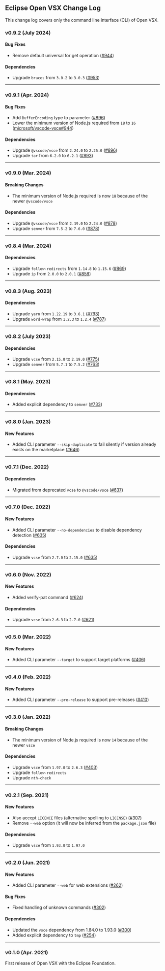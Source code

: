 ## Eclipse Open VSX Change Log

This change log covers only the command line interface (CLI) of Open VSX.

### v0.9.2 (July 2024)

#### Bug Fixes

- Remove default universal for get operation ([#944](https://github.com/eclipse/openvsx/pull/944))

#### Dependencies

- Upgrade `braces` from `3.0.2` to `3.0.3` ([#953](https://github.com/eclipse/openvsx/pull/953))

---

### v0.9.1 (Apr. 2024)

#### Bug Fixes

- Add `BufferEncoding` type to parameter ([#896](https://github.com/eclipse/openvsx/pull/896))
- Lower the minimum version of Node.js required from `18` to `16` ([microsoft/vscode-vsce#944](https://github.com/microsoft/vscode-vsce/issues/944))

#### Dependencies

- Upgrade `@vscode/vsce` from `2.24.0` to `2.25.0` ([#896](https://github.com/eclipse/openvsx/pull/896))
- Upgrade `tar` from `6.2.0` to `6.2.1` ([#893](https://github.com/eclipse/openvsx/pull/893))

---

### v0.9.0 (Mar. 2024)

#### Breaking Changes

- The minimum version of Node.js required is now `18` because of the newer `@vscode/vsce`

#### Dependencies

- Upgrade `@vscode/vsce` from `2.19.0` to `2.24.0` ([#878](https://github.com/eclipse/openvsx/pull/878))
- Upgrade `semver` from `7.5.2` to `7.6.0` ([#878](https://github.com/eclipse/openvsx/pull/878))

---

### v0.8.4 (Mar. 2024)

#### Dependencies

- Upgrade `follow-redirects` from `1.14.8` to `1.15.6` ([#869](https://github.com/eclipse/openvsx/pull/869))
- Upgrade `ip` from `2.0.0` to `2.0.1` ([#858](https://github.com/eclipse/openvsx/pull/858))

---

### v0.8.3 (Aug. 2023)

#### Dependencies

- Upgrade `yarn` from `1.22.19` to `3.6.1` ([#793](https://github.com/eclipse/openvsx/pull/793))
- Upgrade `word-wrap` from `1.2.3` to `1.2.4` ([#787](https://github.com/eclipse/openvsx/pull/787))

---

### v0.8.2 (July 2023)

#### Dependencies

- Upgrade `vcse` from `2.15.0` to `2.19.0` ([#775](https://github.com/eclipse/openvsx/pull/775))
- Upgrade `semver` from `5.7.1` to `7.5.2` ([#763](https://github.com/eclipse/openvsx/pull/763))

---

### v0.8.1 (May. 2023)

#### Dependencies

- Added explicit dependency to `semver` ([#733](https://github.com/eclipse/openvsx/pull/733))

---

### v0.8.0 (Jan. 2023)

#### New Features

- Added CLI parameter `--skip-duplicate` to  fail silently if version already exists on the marketplace ([#646](https://github.com/eclipse/openvsx/pull/646))

---
 
### v0.7.1 (Dec. 2022)

#### Dependencies

- Migrated from deprecated `vcse` to `@vscode/vsce` ([#637](https://github.com/eclipse/openvsx/pull/637))

---

### v0.7.0 (Dec. 2022)

#### New Features

- Added CLI parameter `--no-dependencies` to disable dependency detection ([#635](https://github.com/eclipse/openvsx/pull/635))

#### Dependencies

- Upgrade `vcse` from `2.7.0` to `2.15.0` ([#635](https://github.com/eclipse/openvsx/pull/635))

---

### v0.6.0 (Nov. 2022)

#### New Features

- Added verify-pat command ([#624](https://github.com/eclipse/openvsx/pull/624))

#### Dependencies

- Upgrade `vcse` from `2.6.3` to `2.7.0` ([#621](https://github.com/eclipse/openvsx/pull/621))

---

### v0.5.0 (Mar. 2022)

#### New Features

- Added CLI parameter `--target` to support target platforms ([#406](https://github.com/eclipse/openvsx/pull/406))

---

### v0.4.0 (Feb. 2022)

#### New Features

- Added CLI parameter `--pre-release` to support pre-releases ([#410](https://github.com/eclipse/openvsx/pull/410))

---

### v0.3.0 (Jan. 2022)

#### Breaking Changes

- The minimum version of Node.js required is now `14` because of the newer `vsce`

#### Dependencies

- Upgrade `vsce` from `1.97.0` to `2.6.3` ([#403](https://github.com/eclipse/openvsx/pull/403))
- Upgrade `follow-redirects`
- Upgrade `nth-check`

---

### v0.2.1 (Sep. 2021)

#### New Features

- Also accept `LICENCE` files (alternative spelling to `LICENSE`) ([#307](https://github.com/eclipse/openvsx/pull/307))
- Remove `--web` option (it will now be inferred from the `package.json` file)

#### Dependencies

- Upgrade `vsce` from `1.93.0` to `1.97.0`

---

### v0.2.0 (Jun. 2021)

#### New Features

- Added CLI parameter `--web` for web extensions ([#262](https://github.com/eclipse/openvsx/pull/262))

#### Bug Fixes

- Fixed handling of unknown commands ([#302](https://github.com/eclipse/openvsx/issues/302))

#### Dependencies

- Updated the `vsce` dependency from 1.84.0 to 1.93.0 ([#300](https://github.com/eclipse/openvsx/issues/300))
- Added explicit dependency to `tmp` ([#254](https://github.com/eclipse/openvsx/issues/254))

---

### v0.1.0 (Apr. 2021)

First release of Open VSX with the Eclipse Foundation.
